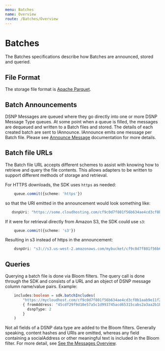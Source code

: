 ```yaml
---
menu: Batches
name: Overview 
route: /Batches/Overview 
---
```


# Batches

The Batches specifications describe how Batches are announced, stored and queried.

## File Format

The storage file format is [Apache Parquet](https://github.com/apache/parquet-format).

## Batch Announcements

DSNP Messages are queued where they go directly into one or more DSNP Message Type queues. At some point when a queue is filled, the messages are dequeued and written to a Batch files and stored. The details of each created batch are sent to IAnnounce. IAnnounce emits one message per Batch file. Please see [Announce Message](/Messages/Announce) documentation for more details.


## Batch file URLs

The Batch file URL accepts different schemes to assist with knowing how to retrieve
and query the file contents.  This allows adapters to be written to support different
methods of storage and retrieval.

For HTTPS downloads, the SDK uses `https` as needed:

```typescript
    queue.commit({scheme: 'https'})    
```

so that the URI emitted in the announcement would look something like:
 ```typescript
    dsnpUri: "https://some.cloudhosting.com/cf9c0d7f801f56b634ae4cd3cf0b1aab9e11f2e00125dfb156baccc760417c41.parquet"
```

If it were for retrieval directly from Amazon S3, the SDK could use `s3`:
```typescript
    queue.commit({scheme: 's3'})    
```

Resulting in s3 instead of https in the announcement:

```typescript
    dsnpUri: "s3://s3.us-west-2.amazonaws.com/mybucket/cf9c0d7f801f56b634ae4cd3cf0b1aab9e11f2e00125dfb156baccc760417c41.parquet"
```
## Queries

Querying a batch file is done via Bloom filters.  The query call is done through the SDK and 
consists of a URL and an object of DSNP message column name/value pairs.  Example:

```typescript
    includes:boolean = sdk.batchIncludes(
        "https://mycloudhost.com/cf9c0d7f801f56b634ae4cd3cf0b1aab9e11f2e00125dfb156baccc760417c41",
        { fromAddress: "45cdf29f9d10e57a5c1d993745acd65315cabs2a3aa2b1b",
          dsnpType: 2
        }
    )
```

Not all fields of a DSNP data type are added to the Bloom filters.  Generally speaking, content hashes and URIs are omitted, whereas any field containing a socialAddress or other meaningful text is included in the Bloom filter.  For more detail, see [See the Messages Overview](/Messages/Overview).
